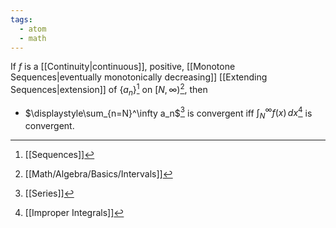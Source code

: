 ```yaml
---
tags:
  - atom
  - math
---
```

If $f$ is a [[Continuity|continuous]], positive, [[Monotone Sequences|eventually monotonically decreasing]] [[Extending Sequences|extension]] of $\left\{a_n\right\}$[^1] on $[N,\infty)$[^2], then 
 - $\displaystyle\sum_{n=N}^\infty a_n$[^3] is convergent iff $\displaystyle\int_N^\infty f(x) \, dx$[^4] is convergent.

[^1]: [[Sequences]]
[^2]: [[Math/Algebra/Basics/Intervals]]
[^3]: [[Series]]
[^4]: [[Improper Integrals]]